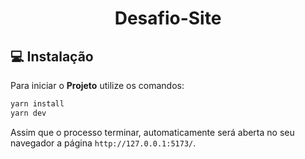 <h1 align="center">
     Desafio-Site
</h1>

## 💻 Instalação

Para iniciar o **Projeto** utilize os comandos:

```bash
yarn install
yarn dev
```
Assim que o processo terminar, automaticamente será aberta no seu navegador a página `http://127.0.0.1:5173/`.
